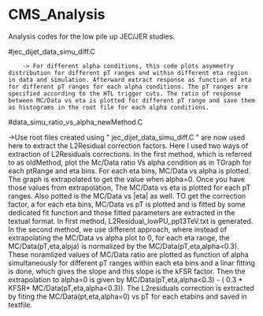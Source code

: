 # CMS_Analysis
Analysis codes for the low pile up JEC/JER studies.

#jec_dijet_data_simu_diff.C 

		-> For different alpha conditions, this code plots asymmetry distribution for different pT ranges and within different eta region in data and simulation. Afterward extract response as function of eta for different pT ranges for each alpha conditions. The pT ranges are specified according to the HTL trigger cuts. The ratio of response between MC/Data vs eta is plotted for different pT range and save them as histograms in the root file for each alpha conditions.

#data_simu_ratio_vs_alpha_newMethod.C

   ->Use root files created using " jec_dijet_data_simu_diff.C " are now used here to extract the L2Residual correction factors. Here I used two ways of extraction of L2Residuals corrections. In the first method, which is referred to as oldMethod, plot the Mc/Data ratio Vs alpha condition as in TGraph for each ptRange and eta bins. For each eta bins, MC/Data vs alpha is plotted. The  graph is extrapolated to get the value when alpha=0. Once you have those values from extrapolation, The MC/Data vs eta is plotted for each pT ranges. Also potted is the MC/Data vs |eta| as well.  TO get the correction factor, a for each eta bins, MC/Data vs pT is plotted and is fitted by some dedicated fit function and those fitted parameters are extracted in the textual format. In first method, L2Residual_lowPU_pp13TeV.txt is generated. In the second method, we use different approach, where instead of extrapolating the MC/Data vs alpha plot to 0, for each eta range, the MC/Data(pT,eta,alpja) is normalized by the MC/Data(pT,eta,alpha<0.3). These noramlized values  of MC/Data ratio are plotted as function of alpha simultaneously for different pT ranges within each eta bins and a linar fitting is done, which gives the slope and this slope is the kFSR factor. Then the  extrapolation to alpha=0 is given by MC/Data(pT,eta,alpha<0.3) - ( 0.3 * KFSR* MC/Data(pT,eta,alpha<0.3)). The L2residuals correction is extracted by fiting the MC/Data(pt,eta,alpha=0) vs pT for each etabins and saved in textfile.
